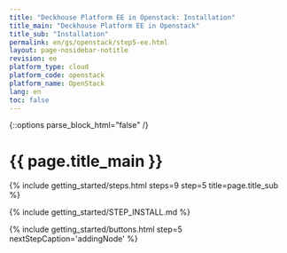 ```yaml
---
title: "Deckhouse Platform EE in Openstack: Installation"
title_main: "Deckhouse Platform EE in Openstack"
title_sub: "Installation"
permalink: en/gs/openstack/step5-ee.html
layout: page-nosidebar-notitle
revision: ee
platform_type: cloud
platform_code: openstack
platform_name: OpenStack
lang: en
toc: false
---
```


<link rel="stylesheet" type="text/css" href='{{ assets["getting-started.css"].digest_path }}' />
<script type="text/javascript" src='{{ assets["getting-started.js"].digest_path }}'></script>

{::options parse_block_html="false" /}

<h1 class="docs__title">{{ page.title_main }}</h1>
{% include getting_started/steps.html steps=9 step=5 title=page.title_sub %}

{% include getting_started/STEP_INSTALL.md %}

{% include getting_started/buttons.html step=5 nextStepCaption='addingNode' %}
